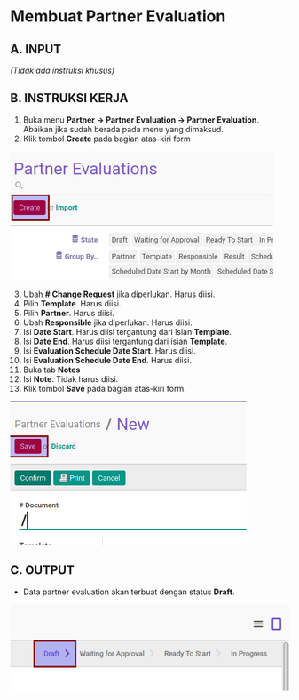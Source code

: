 # Membuat Partner Evaluation

## A. INPUT

*(Tidak ada instruksi khusus)*

## B. INSTRUKSI KERJA

1. Buka menu **Partner -> Partner Evaluation -> Partner Evaluation**. Abaikan jika sudah berada pada menu yang dimaksud.
2. Klik tombol **Create** pada bagian atas-kiri form

![](../img/partner-evaluation/tombol-create.png)

3. Ubah **# Change Request** jika diperlukan. Harus diisi.
4. Pilih **Template**. Harus diisi.
5. Pilih **Partner**. Harus diisi.
6. Ubah **Responsible** jika diperlukan. Harus diisi.
7. Isi **Date Start**. Harus diisi tergantung dari isian **Template**.
8. Isi **Date End**. Harus diisi tergantung dari isian **Template**.
9. Isi **Evaluation Schedule Date Start**. Harus diisi.
10. Isi **Evaluation Schedule Date End**. Harus diisi.
11. Buka tab **Notes**
12. Isi **Note**. Tidak harus diisi.
13. Klik tombol **Save** pada bagian atas-kiri form.

![](../img/partner-evaluation/tombol-simpan.png)

## C. OUTPUT

* Data partner evaluation akan terbuat dengan status **Draft**.

![](../img/partner-evaluation/status-draft.png)
